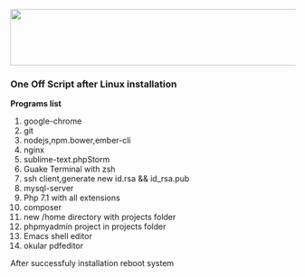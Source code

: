 <p align="center">
	<img style = "width: 800px;height: 100px;" src="https://s27.postimg.org/4uv9crivn/Screen_Shot_2014-04-24_at_12.30.13.png">
</p>

<h3><b>One Off Script after Linux installation</b></h3>
<b>Programs list</b>

<ol>
	<li>google-chrome</li>
	<li>git</li>
	<li>nodejs,npm.bower,ember-cli</li>
	<li>nginx</li>
	<li>sublime-text.phpStorm</li>
	<li>Guake Terminal with zsh</li>
	<li>ssh client,generate new id.rsa && id_rsa.pub</li>
	<li>mysql-server</li>
	<li>Php 7.1 with all extensions</li>
	<li>composer</li>
	<li>new /home directory with projects folder</li>
	<li>phpmyadmin project in projects folder</li>
	<li>Emacs shell editor</li>
	<li>okular pdfeditor</li>
</ol>

<p>After successfuly installation reboot system</p>